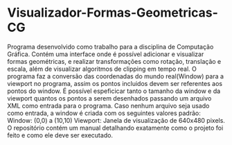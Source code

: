 # Visualizador-Formas-Geometricas-CG
Programa desenvolvido como trabalho para a disciplina de Computação Gráfica. Contém uma interface onde é possível adicionar e visualizar formas geométricas, e realizar transformações como rotação, translação e escala, além de visualizar algoritmos de clipping em tempo real.
O programa faz a conversão das coordenadas do mundo real(Window) para a viewport no programa, assim os pontos incluidos devem ser referentes aos pontos do window. É possível espeficicar tanto o tamanho da window e da viewport quantos os pontos a serem desenhados passando um arquivo XML como entrada para o programa. Caso nenhum arquivo seja usado como entrada, a window é criada com os seguintes valores padrão: <br/>
Window: (0,0) a (10,10)
Viewport: Janela de visualização de 640x480 pixels.
O repositório contém um manual detalhando exatamente como o projeto foi feito e como ele deve ser executado.
